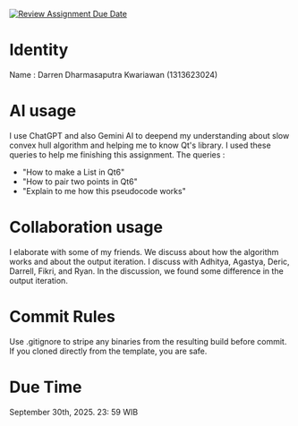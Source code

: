 [![Review Assignment Due Date](https://classroom.github.com/assets/deadline-readme-button-22041afd0340ce965d47ae6ef1cefeee28c7c493a6346c4f15d667ab976d596c.svg)](https://classroom.github.com/a/T_SwjO2j)
# Identity
Name : Darren Dharmasaputra Kwariawan (1313623024)

# AI usage
I use ChatGPT and also Gemini AI to deepend my understanding about slow convex hull algorithm and helping me to know Qt's library. I used these queries to help me finishing this assignment. The queries :
- "How to make a List in Qt6"
- "How to pair two points in Qt6"
- "Explain to me how this pseudocode works"

# Collaboration usage
I elaborate with some of my friends. We discuss about how the algorithm works and about the output iteration. I discuss with Adhitya, Agastya, Deric, Darrell, Fikri, and Ryan. In the discussion, we found some difference in the output iteration.

# Commit Rules
Use .gitignore to stripe any binaries from the resulting build before commit.  If you cloned directly from the template, you are safe. 

# Due Time
September 30th, 2025. 23: 59 WIB
